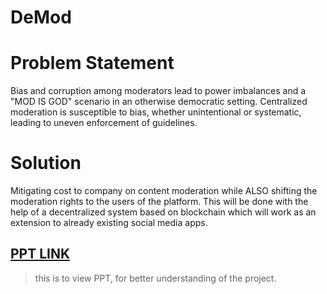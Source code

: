 # DeMod

# Problem Statement <br /> 
Bias and corruption among moderators lead to power imbalances and a "MOD IS GOD" scenario in an otherwise democratic setting. Centralized moderation is susceptible to bias, whether unintentional or systematic, leading to uneven enforcement of guidelines.
                   

# Solution <br /> 
Mitigating cost to company on content moderation while ALSO shifting the moderation rights to the users of the platform. This will be done with the help of a decentralized system based on blockchain which will work as an extension to already existing social media apps.

## [PPT LINK](https://www.canva.com/design/DAF-FQx1HQE/p3dB8ux11ea-OfYArpHsaQ/edit?utm_content=DAF-FQx1HQE&utm_campaign=designshare&utm_medium=link2&utm_source=sharebutton)
> this is to view PPT, for better understanding of the project.

